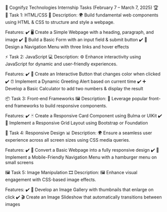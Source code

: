 🚀 Cognifyz Technologies Internship Tasks (February 7 – March 7, 2025) 🏆
📝 Task 1: HTML/CSS 🎨
Description:
🌍 Build fundamental web components using HTML & CSS to structure and style a webpage.

Features:
✔️ 🖥️ Create a Simple Webpage with a heading, paragraph, and image
✔️ 📩 Build a Basic Form with an input field & submit button
✔️ 🔗 Design a Navigation Menu with three links and hover effects

⚡ Task 2: JavaScript 💻
Description:
⚙️ Enhance interactivity using JavaScript for dynamic and user-friendly experiences.

Features:
✔️ 🎨 Create an Interactive Button that changes color when clicked
✔️ ⏰ Implement a Dynamic Greeting Alert based on current time
✔️ ➕ Develop a Basic Calculator to add two numbers & display the result

📦 Task 3: Front-end Frameworks 🖼️
Description:
🔹 Leverage popular front-end frameworks to build responsive components.

Features:
✔️ 🃏 Create a Responsive Card Component using Bulma or UIKit
✔️ 📐 Implement a Responsive Grid Layout using Bootstrap or Foundation

📱 Task 4: Responsive Design 📊
Description:
🌍 Ensure a seamless user experience across all screen sizes using CSS media queries.

Features:
✔️ 🔄 Convert a Basic Webpage into a fully responsive design
✔️ 🍔 Implement a Mobile-Friendly Navigation Menu with a hamburger menu on small screens

🖼️ Task 5: Image Manipulation 🎞️
Description:
🖼️ Enhance visual engagement with CSS-based image effects.

Features:
✔️ 📸 Develop an Image Gallery with thumbnails that enlarge on click
✔️ 🎬 Create an Image Slideshow that automatically transitions between images

